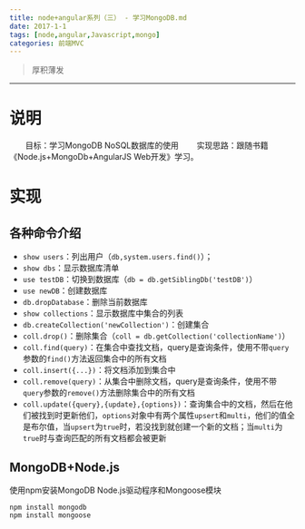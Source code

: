```yaml
---
title: node+angular系列（三） - 学习MongoDB.md
date: 2017-1-1
tags: [node,angular,Javascript,mongo]
categories: 前端MVC
---
```

> 厚积薄发

***
# 说明
　　目标：学习MongoDB NoSQL数据库的使用
　　实现思路：跟随书籍《Node.js+MongoDb+AngularJS Web开发》学习。
# 实现

## 各种命令介绍
- `show users`：列出用户（`db,system.users.find()`）；
- `show dbs`：显示数据库清单
- `use testDB`：切换到数据库（`db = db.getSiblingDb('testDB')`）
- `use newDB`：创建数据库
- `db.dropDatabase`：删除当前数据库
- `show collections`：显示数据库中集合的列表
- `db.createCollection('newCollection')`：创建集合
- `coll.drop()`：删除集合（`coll = db.getCollection('collectionName')`）
- `coll.find(query)`：在集合中查找文档，query是查询条件，使用不带`query`参数的`find()`方法返回集合中的所有文档
- `coll.insert({...})`：将文档添加到集合中
- `coll.remove(query)`：从集合中删除文档，query是查询条件，使用不带`query`参数的`remove()`方法删除集合中的所有文档
- `coll.update({query},{update},{options})`：查询集合中的文档，然后在他们被找到时更新他们，`options`对象中有两个属性`upsert`和`multi`，他们的值全是布尔值，当`upsert`为`true`时，若没找到就创建一个新的文档；当`multi`为`true`时与查询匹配的所有文档都会被更新

## MongoDB+Node.js
使用npm安装MongoDB Node.js驱动程序和Mongoose模块
```
npm install mongodb
npm install mongoose
```